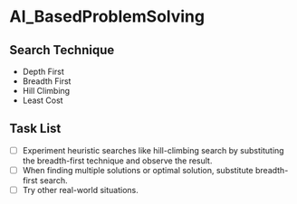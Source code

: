 # AI_BasedProblemSolving

## Search Technique

* Depth First
* Breadth First
* Hill Climbing
* Least Cost

## Task List
- [ ] Experiment heuristic searches like hill-climbing search by substituting the breadth-first technique and observe the result.
- [ ] When finding multiple solutions or optimal solution, substitute breadth-first search.
- [ ] Try other real-world situations.